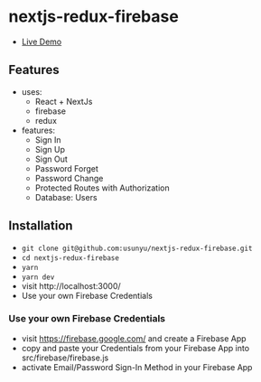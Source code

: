 # nextjs-redux-firebase

* [Live Demo](https://nextjs-redux-firebase.usunyu.now.sh/)

## Features

* uses:
  * React + NextJs
  * firebase
  * redux
* features:
  * Sign In
  * Sign Up
  * Sign Out
  * Password Forget
  * Password Change
  * Protected Routes with Authorization
  * Database: Users

## Installation

* `git clone git@github.com:usunyu/nextjs-redux-firebase.git`
* `cd nextjs-redux-firebase`
* `yarn`
* `yarn dev`
* visit http://localhost:3000/
* Use your own Firebase Credentials

### Use your own Firebase Credentials

* visit https://firebase.google.com/ and create a Firebase App
* copy and paste your Credentials from your Firebase App into src/firebase/firebase.js
* activate Email/Password Sign-In Method in your Firebase App
